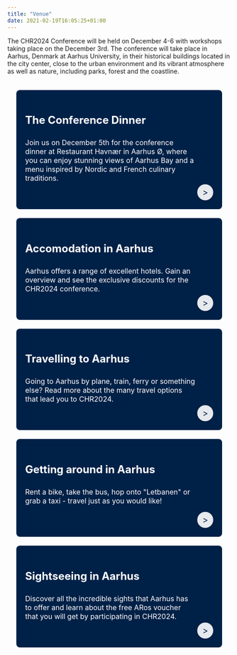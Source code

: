 ```yaml
---
title: "Venue"
date: 2021-02-19T16:05:25+01:00
---
```


<!--html settings for banner-->
<style>
    .banner-grid {
        display: grid;
        grid-template-columns: repeat(auto-fit, minmax(250px, 1fr));
        gap: 20px;
        padding: 20px;
    }

    .banner {
        background-color: #002147;
        color: white !important;
        padding: 20px;
        border-radius: 8px;
        display: flex;
        flex-direction: column;
        justify-content: flex-start; /* Changed to flex-start to prevent stretching */
        text-decoration: none;
        transition: all 0.3s ease;
        position: relative;
        min-height: 180px; /* Added minimum height to prevent collapse */
    }

    .banner:hover {
        background-color: #4b0033;
        color: white !important;
        transform: translateY(-2px); /* Added subtle lift effect on hover */
        box-shadow: 0 4px 12px rgba(0,0,0,0.15); /* Added shadow for depth */
    }

    .banner h2 {
        font-size: 1.5rem;
        margin-bottom: 10px;
        color: white !important;
        padding-right: 40px; /* Added padding to prevent overlap with arrow */
    }

    .banner p {
        font-size: 1rem;
        margin-bottom: 40px; /* Increased bottom margin to make space for arrow */
        color: white !important;
        padding-right: 40px; /* Added padding to prevent overlap with arrow */
    }

    .banner .arrow {
        position: absolute;
        bottom: 20px;
        right: 20px;
        width: 36px; /* Slightly larger */
        height: 36px; /* Slightly larger */
        border-radius: 50%;
        background-color: rgba(255, 255, 255, 0.9); /* Slightly transparent */
        color: #002147;
        display: flex;
        justify-content: center;
        align-items: center;
        font-size: 1.2rem;
        transition: all 0.3s ease;
        box-shadow: 0 2px 6px rgba(0,0,0,0.1); /* Added subtle shadow */
    }

    /* Improved arrow icon using pseudo-element */
    .banner .arrow::after {
        font-family: Arial, sans-serif;
        font-weight: bold;
        transform: translateX(-1px); /* Center the arrow visually */
    }

    .banner:hover .arrow {
        background-color: white;
        color: #4b0033;
        transform: translateX(5px); /* Arrow moves slightly right on hover */
    }

    /* Responsive design */
    @media (max-width: 480px) {
        .banner {
            min-height: 150px; /* Slightly smaller minimum height on mobile */
        }
        
        .banner h2 {
            font-size: 1.2rem;
        }

        .banner p {
            font-size: 0.9rem;
        }
        
        .banner .arrow {
            width: 32px; /* Slightly smaller on mobile */
            height: 32px;
        }
    }
</style>


<!--WRITTEN CONTENT STARTS HERE-->
The CHR2024 Conference will be held on December 4-6 with workshops taking place on the December 3rd.
The conference will take place in Aarhus, Denmark at Aarhus University, in their historical buildings located in the city center, close to the urban environment and its vibrant atmosphere as well as nature, including parks, forest and the coastline.

<div class="banner-grid">
    <a href="/venue/conference-dinner" class="banner">
        <h2>The Conference Dinner</h2>
        <p>
        Join us on December 5th for the conference dinner at Restaurant Havnær in Aarhus Ø, where you can enjoy stunning views of Aarhus Bay and a menu inspired by Nordic and French culinary traditions.
        </p>
        <div class="arrow">&gt;</div>
        </a>
        <a href="/venue/accomodation-in-aarhus" class="banner">
            <h2>Accomodation in Aarhus</h2>
            <p>Aarhus offers a range of excellent hotels. Gain an overview and see the exclusive discounts for the CHR2024 conference.</p>
            <div class="arrow">&gt;</div>
        </a>
        <a href="/venue/travelling-to-aarhus" class="banner">
            <h2>Travelling to Aarhus</h2>
            <p>Going to Aarhus by plane, train, ferry or something else? Read more about the many travel options that lead you to CHR2024.</p>
            <div class="arrow">&gt;</div>
        </a>
        <a href="/venue/getting-around-aarhus" class="banner">
            <h2>Getting around in Aarhus</h2>
            <p>Rent a bike, take the bus, hop onto "Letbanen" or grab a taxi - travel just as you would like!</p>
            <div class="arrow">&gt;</div>
        </a>
                <a href="/venue/sights-in-aarhus" class="banner">
            <h2>Sightseeing in Aarhus</h2>
            <p>Discover all the incredible sights that Aarhus has to offer and learn about the free ARos voucher that you will get by participating in CHR2024.</p>
            <div class="arrow">&gt;</div>
        </a>
</div>